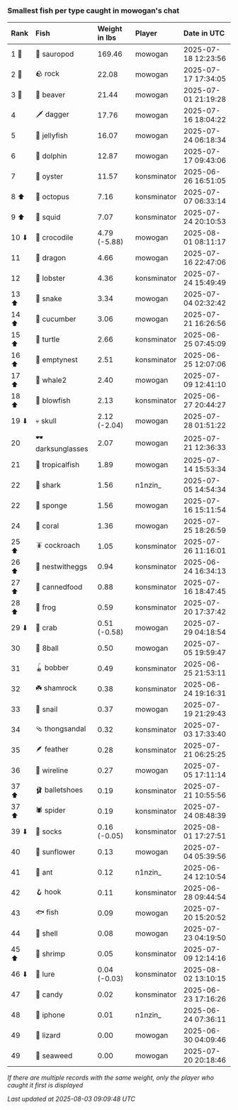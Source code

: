### Smallest fish per type caught in mowogan's chat

| Rank  | Fish             | Weight in lbs | Player      | Date in UTC         |
|:------|:-----------------|:--------------|:------------|:--------------------|
| 1 🥇  | 🦕 sauropod      | 169.46        | mowogan     | 2025-07-18 12:23:56 |
| 2 🥈  | 🪨 rock          | 22.08         | mowogan     | 2025-07-17 17:34:05 |
| 3 🥉  | 🦫 beaver        | 21.44         | mowogan     | 2025-07-01 21:19:28 |
| 4     | 🗡️ dagger         | 17.76         | mowogan     | 2025-07-16 18:04:22 |
| 5     | 🪼 jellyfish     | 16.07         | mowogan     | 2025-07-24 06:18:34 |
| 6     | 🐬 dolphin       | 12.87         | mowogan     | 2025-07-17 09:43:06 |
| 7     | 🦪 oyster        | 11.57         | konsminator | 2025-06-26 16:51:05 |
| 8 ⬆   | 🐙 octopus       | 7.16          | konsminator | 2025-07-07 06:33:14 |
| 9 ⬆   | 🦑 squid         | 7.07          | konsminator | 2025-07-24 20:10:53 |
| 10 ⬇  | 🐊 crocodile     | 4.79 (-5.88)  | mowogan     | 2025-08-01 08:11:17 |
| 11    | 🐉 dragon        | 4.66          | mowogan     | 2025-07-16 22:47:06 |
| 12    | 🦞 lobster       | 4.36          | konsminator | 2025-07-24 15:49:49 |
| 13 ⬆  | 🐍 snake         | 3.34          | mowogan     | 2025-07-04 02:32:42 |
| 14 ⬆  | 🥒 cucumber      | 3.06          | mowogan     | 2025-07-21 16:26:56 |
| 15 ⬆  | 🐢 turtle        | 2.66          | konsminator | 2025-06-25 07:45:09 |
| 16 ⬆  | 🪹 emptynest     | 2.51          | konsminator | 2025-06-25 12:07:06 |
| 17 ⬆  | 🐋 whale2        | 2.40          | mowogan     | 2025-07-09 12:41:10 |
| 18 ⬆  | 🐡 blowfish      | 2.13          | konsminator | 2025-06-27 20:44:27 |
| 19 ⬇  | 💀 skull         | 2.12 (-2.04)  | mowogan     | 2025-07-28 01:51:22 |
| 20    | 🕶️ darksunglasses | 2.07          | mowogan     | 2025-07-21 12:36:33 |
| 21    | 🐠 tropicalfish  | 1.89          | mowogan     | 2025-07-14 15:53:34 |
| 22    | 🦈 shark         | 1.56          | n1nzin_     | 2025-07-05 14:54:34 |
| 22    | 🧽 sponge        | 1.56          | mowogan     | 2025-07-16 15:11:54 |
| 24    | 🪸 coral         | 1.36          | mowogan     | 2025-07-25 18:26:59 |
| 25 ⬆  | 🪳 cockroach     | 1.05          | konsminator | 2025-07-26 11:16:01 |
| 26 ⬆  | 🪺 nestwitheggs  | 0.94          | konsminator | 2025-06-24 16:34:13 |
| 27 ⬆  | 🥫 cannedfood    | 0.88          | konsminator | 2025-07-16 18:47:45 |
| 28 ⬆  | 🐸 frog          | 0.59          | konsminator | 2025-07-20 17:37:42 |
| 29 ⬇  | 🦀 crab          | 0.51 (-0.58)  | mowogan     | 2025-07-29 04:18:54 |
| 30    | 🎱 8ball         | 0.50          | mowogan     | 2025-07-05 19:59:47 |
| 31    | 🪀 bobber        | 0.49          | konsminator | 2025-06-25 21:53:11 |
| 32    | ☘️ shamrock       | 0.38          | konsminator | 2025-06-24 19:16:31 |
| 33    | 🐌 snail         | 0.37          | mowogan     | 2025-07-19 21:29:43 |
| 34    | 🩴 thongsandal   | 0.32          | konsminator | 2025-07-03 17:33:40 |
| 35    | 🪶 feather       | 0.28          | konsminator | 2025-07-21 06:25:25 |
| 36    | 🧵 wireline      | 0.27          | mowogan     | 2025-07-05 17:11:14 |
| 37 ⬆  | 🩰 balletshoes   | 0.19          | konsminator | 2025-07-21 10:55:56 |
| 37 ⬆  | 🕷️ spider         | 0.19          | konsminator | 2025-07-24 08:48:39 |
| 39 ⬇  | 🧦 socks         | 0.16 (-0.05)  | konsminator | 2025-08-01 17:27:51 |
| 40    | 🌻 sunflower     | 0.13          | mowogan     | 2025-07-04 05:39:56 |
| 41    | 🐜 ant           | 0.12          | n1nzin_     | 2025-06-24 12:10:54 |
| 42    | 🪝 hook          | 0.11          | konsminator | 2025-06-28 09:44:54 |
| 43    | 🐟 fish          | 0.09          | mowogan     | 2025-07-20 15:20:52 |
| 44    | 🐚 shell         | 0.08          | mowogan     | 2025-07-23 04:19:50 |
| 45 ⬆  | 🦐 shrimp        | 0.05          | konsminator | 2025-07-09 12:14:16 |
| 46 ⬇  | 🎏 lure          | 0.04 (-0.03)  | konsminator | 2025-08-02 13:10:15 |
| 47    | 🍬 candy         | 0.02          | konsminator | 2025-06-23 17:16:26 |
| 48    | 📱 iphone        | 0.01          | n1nzin_     | 2025-06-24 07:36:11 |
| 49    | 🦎 lizard        | 0.00          | mowogan     | 2025-06-30 04:09:46 |
| 49    | 🌿 seaweed       | 0.00          | mowogan     | 2025-07-20 20:18:46 |

_If there are multiple records with the same weight, only the player who caught it first is displayed_

_Last updated at 2025-08-03 09:09:48 UTC_